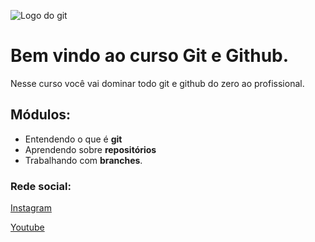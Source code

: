 ![Logo do git](https://encrypted-tbn0.gstatic.com/images?q=tbn:ANd9GcTO56twHdjk2bAIgztdFSadS0rnqy5poSFdKg&usqp=CAU)
# Bem vindo ao curso Git e Github.
Nesse curso você vai dominar todo git e github do zero ao profissional.

## Módulos:
* Entendendo o que é **git**
* Aprendendo sobre **repositórios**
* Trabalhando com **branches**.



### Rede social:
[Instagram](https://instagram.com/sujeitoprogramador)

[Youtube](https://youtube.com/c/sujeitoprogramador)

